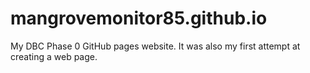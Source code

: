 # mangrovemonitor85.github.io
My DBC Phase 0 GitHub pages website.  It was also my first attempt at creating a web page.
